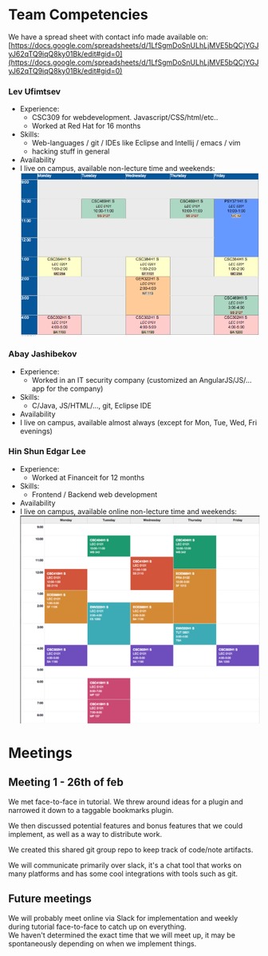 # Team Competencies 

We have a spread sheet with contact info made available on:
[https://docs.google.com/spreadsheets/d/1LfSgmDoSnULhLjMVE5bQCjYGJyJ62qTQ9iqQ8ky01Bk/edit#gid=0](https://docs.google.com/spreadsheets/d/1LfSgmDoSnULhLjMVE5bQCjYGJyJ62qTQ9iqQ8ky01Bk/edit#gid=0)




### Lev Ufimtsev

- Experience:
	- CSC309 for webdevelopment. Javascript/CSS/html/etc.. 
	- Worked at Red Hat for 16 months
- Skills:
	- Web-languages / git / IDEs like Eclipse and Intellij / emacs / vim 
	- hacking stuff in general
- Availability
 - I live on campus, available non-lecture time and weekends:
![leo time](LeoTime.png)

### Abay Jashibekov

- Experience:
	- Worked in an IT security company (customized an AngularJS/JS/... app for the company)
- Skills:
	- С/Java, JS/HTML/..., git, Eclipse IDE
- Availability
 - I live on campus, available almost always (except for Mon, Tue, Wed, Fri evenings)

### Hin Shun Edgar Lee

- Experience:
	- Worked at Financeit for 12 months
- Skills:
	- Frontend / Backend web development
- Availability
 - I live on campus, available online non-lecture time and weekends:
![edgar time](EdgarTime.png)

# Meetings 

## Meeting 1 - 26th of feb
We met face-to-face in tutorial. We threw around ideas for a plugin and narrowed it down to a taggable bookmarks plugin.  

We then discussed potential features and bonus features that we could implement, as well as a way to distribute work.  

We created this shared git group repo to keep track of code/note artifacts.

We will communicate primarily over slack, it's a chat tool that works on many platforms and has some cool integrations with tools such as git.

## Future meetings
We will probably meet online via Slack for implementation and weekly during tutorial face-to-face to catch up on everything.  
We haven't determined the exact time that we will meet up, it may be spontaneously depending on when we implement things.

